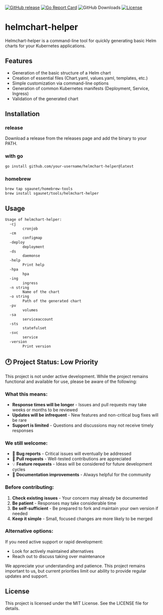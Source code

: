 [![GitHub release](https://img.shields.io/github/release/sgaunet/helmchart-helper.svg)](https://github.com/sgaunet/helmchart-helper/releases/latest)
[![Go Report Card](https://goreportcard.com/badge/github.com/sgaunet/helmchart-helper)](https://goreportcard.com/report/github.com/sgaunet/helmchart-helper)
![GitHub Downloads](https://img.shields.io/github/downloads/sgaunet/helmchart-helper/total)
[![License](https://img.shields.io/github/license/sgaunet/helmchart-helper.svg)](LICENSE)

# helmchart-helper

Helmchart-helper is a command-line tool for quickly generating basic Helm charts for your Kubernetes applications.

## Features

- Generation of the basic structure of a Helm chart
- Creation of essential files (Chart.yaml, values.yaml, templates, etc.)
- Simple customization via command-line options
- Generation of common Kubernetes manifests (Deployment, Service, Ingress)
- Validation of the generated chart

## Installation

### release

Download a release from the releases page and add the binary to your PATH.

### with go

```bash
go install github.com/your-username/helmchart-helper@latest
```

### homebrew

```bash
brew tap sgaunet/homebrew-tools
brew install sgaunet/tools/helmchart-helper
```

## Usage

```bash
Usage of helmchart-helper:
  -cj
        cronjob
  -cm
        configmap
  -deploy
        deployment
  -ds
        daemonse
  -help
        Print help
  -hpa
        hpa
  -ing
        ingress
  -n string
        Name of the chart
  -o string
        Path of the generated chart
  -pv
        volumes
  -sa
        serviceaccount
  -sts
        statefulset
  -svc
        service
  -version
        Print version
```

## 🕐 Project Status: Low Priority

This project is not under active development. While the project remains functional and available for use, please be aware of the following:

### What this means:
- **Response times will be longer** - Issues and pull requests may take weeks or months to be reviewed
- **Updates will be infrequent** - New features and non-critical bug fixes will be rare
- **Support is limited** - Questions and discussions may not receive timely responses

### We still welcome:
- 🐛 **Bug reports** - Critical issues will eventually be addressed
- 🔧 **Pull requests** - Well-tested contributions are appreciated
- 💡 **Feature requests** - Ideas will be considered for future development cycles
- 📖 **Documentation improvements** - Always helpful for the community

### Before contributing:
1. **Check existing issues** - Your concern may already be documented
2. **Be patient** - Responses may take considerable time
3. **Be self-sufficient** - Be prepared to fork and maintain your own version if needed
4. **Keep it simple** - Small, focused changes are more likely to be merged

### Alternative options:
If you need active support or rapid development:
- Look for actively maintained alternatives
- Reach out to discuss taking over maintenance

We appreciate your understanding and patience. This project remains important to us, but current priorities limit our ability to provide regular updates and support.

## License

This project is licensed under the MIT License. See the LICENSE file for details.
